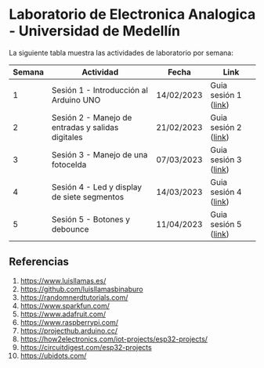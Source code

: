 # Laboratorio de Electronica Analogica - Universidad de Medellín

La siguiente tabla muestra las actividades de laboratorio por semana:

|Semana|Actividad|Fecha|Link|
|---|---|---|---|
|1| Sesión 1 - Introducción al Arduino UNO|14/02/2023|Guia sesión 1 ([link](./sesion1/README.md))|
|2| Sesión 2 - Manejo de entradas y salidas digitales|21/02/2023|Guia sesión 2 ([link](./sesion2/README.md))|
|3| Sesión 3 - Manejo de una fotocelda|07/03/2023|Guia sesión 3 ([link](./sesion3/README.md))|
|4| Sesión 4 - Led y display de siete segmentos|14/03/2023|Guia sesión 4 ([link](./sesion4/README.md))|
|5| Sesión 5 - Botones y debounce|11/04/2023|Guia sesión 5 ([link](./sesion5/README.md))|


## Referencias

1. https://www.luisllamas.es/
2. https://github.com/luisllamasbinaburo
3. https://randomnerdtutorials.com/
4. https://www.sparkfun.com/
5. https://www.adafruit.com/
6. https://www.raspberrypi.com/
7. https://projecthub.arduino.cc/
8. https://how2electronics.com/iot-projects/esp32-projects/
9. https://circuitdigest.com/esp32-projects
10. https://ubidots.com/
